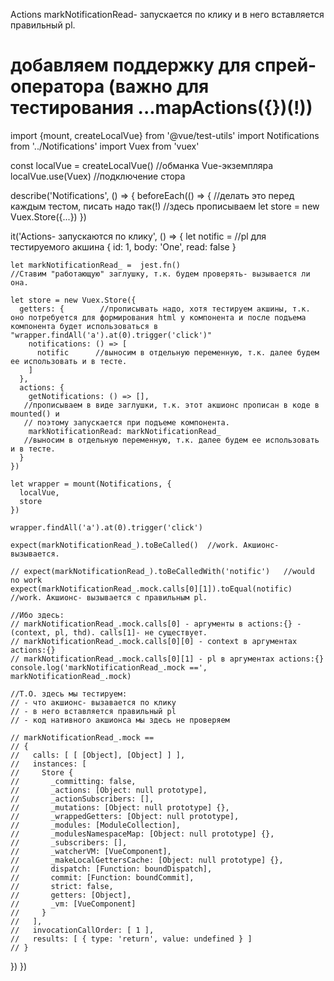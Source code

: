Actions markNotificationRead- запускается по клику
и в него вставляется правильный pl.

# добавляем поддержку для спрей-оператора (важно для тестирования ...mapActions({})(!))


import {mount, createLocalVue} from '@vue/test-utils'
import Notifications from '../Notifications'
import Vuex from 'vuex'

const localVue = createLocalVue()     //обманка Vue-экземпляра
localVue.use(Vuex)                    //подключение стора



describe('Notifications', () => {
  beforeEach(() => {   //делать это перед каждым тестом, писать надо так(!)
    //здесь прописываем let store = new Vuex.Store({...})
  })


  it('Actions- запускаются по клику', () => {
    let notific =   //pl для тестируемого акшина
      {
        id: 1,
        body: 'One',
        read: false
      }

    let markNotificationRead_ =  jest.fn()
    //Ставим "работающую" заглушку, т.к. будем проверять- вызывается ли она.

    let store = new Vuex.Store({
      getters: {        //прописывать надо, хотя тестируем акшины, т.к. оно потребуется для формирования html у компонента и после подъема компонента будет использоваться в "wrapper.findAll('a').at(0).trigger('click')"
        notifications: () => [
          notific      //выносим в отдельную переменную, т.к. далее будем ее использовать и в тесте.
        ]
      },
      actions: {
        getNotifications: () => [],  
       //прописываем в виде заглушки, т.к. этот акшионс прописан в коде в mounted() и
       // поэтому запускается при подъеме компонента.
        markNotificationRead: markNotificationRead_
       //выносим в отдельную переменную, т.к. далее будем ее использовать и в тесте.
      }
    })

    let wrapper = mount(Notifications, {
      localVue,
      store
    })

    wrapper.findAll('a').at(0).trigger('click')

    expect(markNotificationRead_).toBeCalled()  //work. Акшионс- вызывается.

    // expect(markNotificationRead_).toBeCalledWith('notific')   //would no work
    expect(markNotificationRead_.mock.calls[0][1]).toEqual(notific)  //work. Акшионс- вызывается с правильным pl.

    //Ибо здесь:
    // markNotificationRead_.mock.calls[0] - aргументы в actions:{} - (context, pl, thd). calls[1]- не существует.
    // markNotificationRead_.mock.calls[0][0] - context в аргументах actions:{}
    // markNotificationRead_.mock.calls[0][1] - pl в аргументах actions:{}
    console.log('markNotificationRead_.mock ==', markNotificationRead_.mock)

    //Т.О. здесь мы тестируем:
    // - что акшионс- вызавается по клику
    // - в него вставляется правильный pl
    // - код нативного акшионса мы здесь не проверяем

    // markNotificationRead_.mock ==
    // {
    //   calls: [ [ [Object], [Object] ] ],
    //   instances: [
    //     Store {
    //       _committing: false,
    //       _actions: [Object: null prototype],
    //       _actionSubscribers: [],
    //       _mutations: [Object: null prototype] {},
    //       _wrappedGetters: [Object: null prototype],
    //       _modules: [ModuleCollection],
    //       _modulesNamespaceMap: [Object: null prototype] {},
    //       _subscribers: [],
    //       _watcherVM: [VueComponent],
    //       _makeLocalGettersCache: [Object: null prototype] {},
    //       dispatch: [Function: boundDispatch],
    //       commit: [Function: boundCommit],
    //       strict: false,
    //       getters: [Object],
    //       _vm: [VueComponent]
    //     }
    //   ],
    //   invocationCallOrder: [ 1 ],
    //   results: [ { type: 'return', value: undefined } ]
    // }


  })
})

